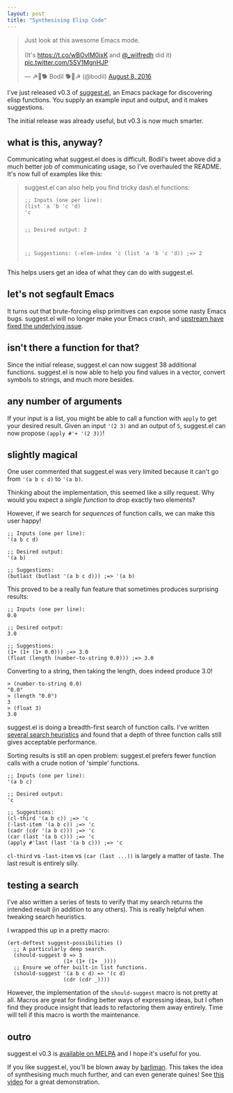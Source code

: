 ```yaml
--- 
layout: post
title: "Synthesising Elisp Code"
---
```


<blockquote class="twitter-tweet" data-lang="en"><p lang="en" dir="ltr">Just look at this awesome Emacs mode.<br><br>(It&#39;s <a href="https://t.co/wBOvlM0ixK">https://t.co/wBOvlM0ixK</a> and <a href="https://twitter.com/_wilfredh">@_wilfredh</a> did it) <a href="https://t.co/5SV1MgnHJP">pic.twitter.com/5SV1MgnHJP</a></p>&mdash; ☭🚀🐕 Bodil 🐕🚀☭ (@bodil) <a href="https://twitter.com/bodil/status/762770893298950146">August 8, 2016</a></blockquote>
<script async src="//platform.twitter.com/widgets.js" charset="utf-8"></script>

I've just released v0.3
of [suggest.el](https://github.com/Wilfred/suggest.el), an Emacs
package for discovering elisp functions. You supply an example input
and output, and it makes suggestions.

The initial release was already useful, but v0.3 is now much smarter.

## what is this, anyway?

Communicating what suggest.el does is difficult. Bodil's tweet above
did a much better job of communicating usage, so I've overhauled the
README. It's now full of examples like this:

<blockquote>
<p>suggest.el can also help you find tricky dash.el functions:</p>
<pre><code>;; Inputs (one per line):
(list 'a 'b 'c 'd)
'c

;; Desired output:
2

;; Suggestions:
(-elem-index 'c (list 'a 'b 'c 'd)) ;=> 2
</code></pre>
</blockquote>

This helps users get an idea of what they can do with suggest.el.

## let's not segfault Emacs

It turns out that brute-forcing elisp primitives can expose
some nasty Emacs bugs. suggest.el will no longer make your Emacs
crash, and
[upstream have fixed the underlying issue](https://debbugs.gnu.org/cgi/bugreport.cgi?bug=25684).

## isn't there a function for that?

Since the initial release, suggest.el can now suggest 38 additional
functions. suggest.el is now able to help you find values in a vector,
convert symbols to strings, and much more besides.

## any number of arguments

If your input is a list, you might be able to call a function with
`apply` to get your desired result. Given an input `'(2 3)` and an
output of `5`, suggest.el can now propose `(apply #'+ '(2 3))`!

## slightly magical

One user commented that suggest.el was very limited because it can't go
from `'(a b c d)` to `'(a b)`.

Thinking about the implementation, this seemed like a silly
request. Why would you expect a *single function* to drop exactly two
elements?

However, if we search for *sequences* of function calls, we can make this
user happy!

```emacs-lisp
;; Inputs (one per line):
'(a b c d)

;; Desired output:
'(a b)

;; Suggestions:
(butlast (butlast '(a b c d))) ;=> '(a b)
```

This proved to be a really fun feature that sometimes produces
surprising results:

```emacs-lisp
;; Inputs (one per line):
0.0

;; Desired output:
3.0

;; Suggestions:
(1+ (1+ (1+ 0.0))) ;=> 3.0
(float (length (number-to-string 0.0))) ;=> 3.0
```

Converting to a string, then taking the length, does indeed produce
3.0!

```emacs-lisp
> (number-to-string 0.0)
"0.0"
> (length "0.0")
3
> (float 3)
3.0
```

suggest.el is doing a breadth-first search of function calls. I've written
[several search heuristics](https://github.com/Wilfred/suggest.el/blob/b543b15cbff0d5dfeaebff1f4c9aacab7412a40f/suggest.el#L492-L512)
and found that a depth of three function calls still gives acceptable
performance.

Sorting results is still an open problem: suggest.el prefers fewer
function calls with a crude notion of 'simple' functions.

```emacs-lisp
;; Inputs (one per line):
'(a b c)

;; Desired output:
'c

;; Suggestions:
(cl-third '(a b c)) ;=> 'c
(-last-item '(a b c)) ;=> 'c
(cadr (cdr '(a b c))) ;=> 'c
(car (last '(a b c))) ;=> 'c
(apply #'last (last '(a b c))) ;=> 'c
```

`cl-third` vs `-last-item` vs `(car (last ...))` is largely a matter
of taste. The last result is entirely silly.

## testing a search

I've also written a series of tests to verify that my search returns
the intended result (in addition to any others). This is really
helpful when tweaking search heuristics.

I wrapped this up in a pretty macro:

```emacs-lisp
(ert-deftest suggest-possibilities ()
  ;; A particularly deep search.
  (should-suggest 0 => 3
                  (1+ (1+ (1+ _))))
  ;; Ensure we offer built-in list functions.
  (should-suggest '(a b c d) => '(c d)
                  (cdr (cdr _))))
```

However, the implementation of the `should-suggest` macro is not
pretty at all. Macros are great for finding better ways of expressing
ideas, but I often find they produce insight that leads to refactoring
them away entirely. Time will tell if this macro is worth the
maintenance.

## outro

suggest.el v0.3 is [available on MELPA](https://melpa.org/#/suggest) and I
hope it's useful for you.

If you like suggest.el, you'll be blown away
by [barliman](https://github.com/webyrd/Barliman/). This takes the
idea of synthesising much much further, and can even generate quines!
See [this video](https://www.youtube.com/watch?v=er_lLvkklsk) for a
great demonstration.

